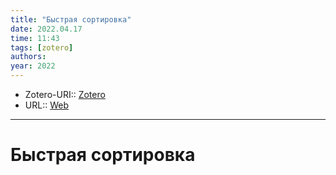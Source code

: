 ```yaml
---
title: "Быстрая сортировка"
date: 2022.04.17
time: 11:43
tags: [zotero]
authors: 
year: 2022
---
```


- Zotero-URI:: [Zotero](zotero://select/items/@BystrayaSortirovka2022)
- URL:: [Web](https://ru.wikipedia.org/w/index.php?title=%D0%91%D1%8B%D1%81%D1%82%D1%80%D0%B0%D1%8F_%D1%81%D0%BE%D1%80%D1%82%D0%B8%D1%80%D0%BE%D0%B2%D0%BA%D0%B0&oldid=121076641)

---

# Быстрая сортировка

